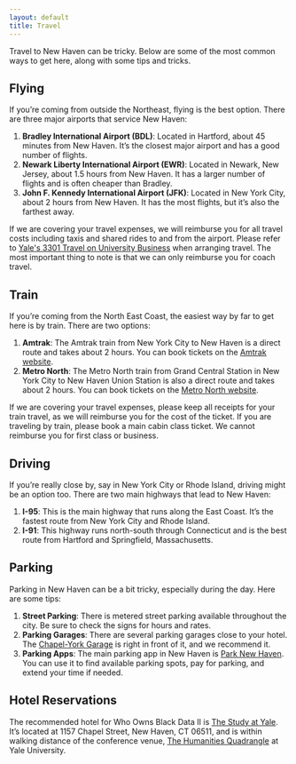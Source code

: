 ```yaml
---
layout: default
title: Travel
---
```


Travel to New Haven can be tricky. Below are some of the most common ways to get here, along with some tips and tricks.

## Flying

If you’re coming from outside the Northeast, flying is the best option. There are three major airports that service New Haven:

1. **Bradley International Airport (BDL)**: Located in Hartford, about 45 minutes from New Haven. It’s the closest major airport and has a good number of flights.
2. **Newark Liberty International Airport (EWR)**: Located in Newark, New Jersey, about 1.5 hours from New Haven. It has a larger number of flights and is often cheaper than Bradley.
3. **John F. Kennedy International Airport (JFK)**: Located in New York City, about 2 hours from New Haven. It has the most flights, but it’s also the farthest away.

If we are covering your travel expenses, we will reimburse you for all travel costs including taxis and shared rides to and from the airport. Please refer to [Yale's 3301 Travel on University Business](https://your.yale.edu/policies-procedures/policies/3301-travel-university-business) when arranging travel. The most important thing to note is that we can only reimburse you for coach travel.

## Train

If you’re coming from the North East Coast, the easiest way by far to get here is by train. There are two options:

1. **Amtrak**: The Amtrak train from New York City to New Haven is a direct route and takes about 2 hours. You can book tickets on the [Amtrak website](https://www.amtrak.com).
2. **Metro North**: The Metro North train from Grand Central Station in New York City to New Haven Union Station is also a direct route and takes about 2 hours. You can book tickets on the [Metro North website](https://new.mta.info/mnr).

If we are covering your travel expenses, please keep all receipts for your train travel, as we will reimburse you for the cost of the ticket. If you are traveling by train, please book a main cabin class ticket. We cannot reimburse you for first class or business.

## Driving

If you’re really close by, say in New York City or Rhode Island, driving might be an option too. There are two main highways that lead to New Haven:

1. **I-95**: This is the main highway that runs along the East Coast. It’s the fastest route from New York City and Rhode Island.
2. **I-91**: This highway runs north-south through Connecticut and is the best route from Hartford and Springfield, Massachusetts.

## Parking

Parking in New Haven can be a bit tricky, especially during the day. Here are some tips:

1. **Street Parking**: There is metered street parking available throughout the city. Be sure to check the signs for hours and rates.
2. **Parking Garages**: There are several parking garages close to your hotel. The [Chapel-York Garage](https://www.google.com/maps/place/Chapel-York+Garage,+150+York+St,+New+Haven,+CT+06511/data=!4m2!3m1!1s0x89e7d9b2c63b9e1d:0xc8ac1e7135aaa9e0?sa=X&ved=1t:242&ictx=111) is right in front of it, and we recommend it.
3. **Parking Apps**: The main parking app in New Haven is [Park New Haven](https://www.parknewhaven.com). You can use it to find available parking spots, pay for parking, and extend your time if needed.

## Hotel Reservations

The recommended hotel for Who Owns Black Data II is [The Study at Yale](https://www.thestudyatyale.com/). It’s located at 1157 Chapel Street, New Haven, CT 06511, and is within walking distance of the conference venue, [The Humanities Quadrangle](https://www.google.com/maps/place/Humanities+Quadrangle/data=!4m2!3m1!1s0x0:0xaaa71806a246b6b5?sa=X&ved=1t:2428&ictx=111) at Yale University.
